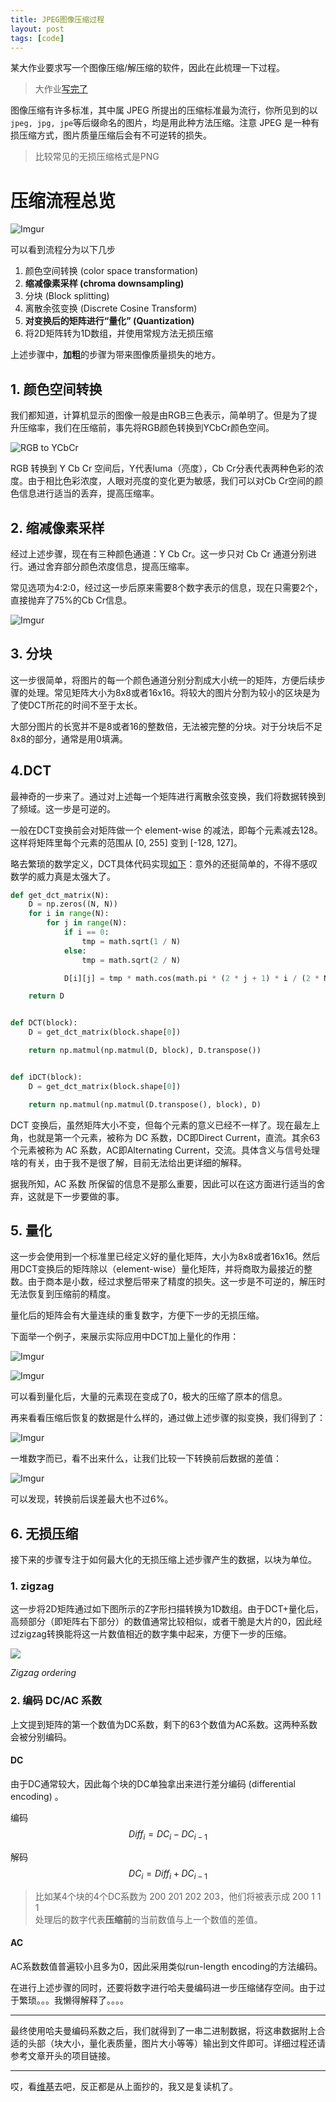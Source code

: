 ```yaml
---
title: JPEG图像压缩过程
layout: post
tags: [code]
---
```


某大作业要求写一个图像压缩/解压缩的软件，因此在此梳理一下过程。

> 大作业[写完了](https://github.com/asvrada/gray-scale-jpeg-compressor)

图像压缩有许多标准，其中属 JPEG 所提出的压缩标准最为流行，你所见到的以`jpeg, jpg, jpe`等后缀命名的图片，均是用此种方法压缩。注意 JPEG 是一种有损压缩方式，图片质量压缩后会有不可逆转的损失。

> 比较常见的无损压缩格式是PNG

# 压缩流程总览
![Imgur](https://i.imgur.com/rMQsUUl.png)

可以看到流程分为以下几步 

1. 颜色空间转换 (color space transformation)  
2. **缩减像素采样 (chroma downsampling)**  
3. 分块 (Block splitting)  
4. 离散余弦变换 (Discrete Cosine Transform)
5. **对变换后的矩阵进行“量化” (Quantization)** 
5. 将2D矩阵转为1D数组，并使用常规方法无损压缩

上述步骤中，**加粗**的步骤为带来图像质量损失的地方。

## 1. 颜色空间转换

我们都知道，计算机显示的图像一般是由RGB三色表示，简单明了。但是为了提升压缩率，我们在压缩前，事先将RGB颜色转换到YCbCr颜色空间。

![RGB to YCbCr](https://upload.wikimedia.org/wikipedia/commons/3/32/CCD.png)

RGB 转换到 Y Cb Cr 空间后，Y代表luma（亮度），Cb Cr分表代表两种色彩的浓度。由于相比色彩浓度，人眼对亮度的变化更为敏感，我们可以对Cb Cr空间的颜色信息进行适当的丢弃，提高压缩率。

## 2. 缩减像素采样

经过上述步骤，现在有三种颜色通道：Y Cb Cr。这一步只对 Cb Cr 通道分别进行。通过舍弃部分颜色浓度信息，提高压缩率。

常见选项为4:2:0，经过这一步后原来需要8个数字表示的信息，现在只需要2个，直接抛弃了75%的Cb Cr信息。

![Imgur](https://i.imgur.com/XDgF2o9.png)

## 3. 分块

这一步很简单，将图片的每一个颜色通道分别分割成大小统一的矩阵，方便后续步骤的处理。常见矩阵大小为8x8或者16x16。将较大的图片分割为较小的区块是为了使DCT所花的时间不至于太长。

大部分图片的长宽并不是8或者16的整数倍，无法被完整的分块。对于分块后不足8x8的部分，通常是用0填满。

## 4.DCT

最神奇的一步来了。通过对上述每一个矩阵进行离散余弦变换，我们将数据转换到了频域。这一步是可逆的。

一般在DCT变换前会对矩阵做一个 element-wise 的减法，即每个元素减去128。这样将矩阵里每个元素的范围从 [0, 255] 变到 [-128, 127]。

略去繁琐的数学定义，DCT具体代码实现[如下](https://blog.csdn.net/qq_20613513/article/details/78744101)：意外的还挺简单的，不得不感叹数学的威力真是太强大了。

```python
def get_dct_matrix(N):
    D = np.zeros((N, N))
    for i in range(N):
        for j in range(N):
            if i == 0:
                tmp = math.sqrt(1 / N)
            else:
                tmp = math.sqrt(2 / N)

            D[i][j] = tmp * math.cos(math.pi * (2 * j + 1) * i / (2 * N))

    return D


def DCT(block):
    D = get_dct_matrix(block.shape[0])

    return np.matmul(np.matmul(D, block), D.transpose())


def iDCT(block):
    D = get_dct_matrix(block.shape[0])

    return np.matmul(np.matmul(D.transpose(), block), D)
```

DCT 变换后，虽然矩阵大小不变，但每个元素的意义已经不一样了。现在最左上角，也就是第一个元素，被称为 DC 系数，DC即Direct Current，直流。其余63个元素被称为 AC 系数，AC即Alternating Current，交流。具体含义与信号处理啥的有关，由于我不是很了解，目前无法给出更详细的解释。

据我所知，AC 系数 所保留的信息不是那么重要，因此可以在这方面进行适当的舍弃，这就是下一步要做的事。

## 5. 量化

这一步会使用到一个标准里已经定义好的量化矩阵，大小为8x8或者16x16。然后用DCT变换后的矩阵除以（element-wise）量化矩阵，并将商取为最接近的整数。由于商本是小数，经过求整后带来了精度的损失。这一步是不可逆的，解压时无法恢复到压缩前的精度。

量化后的矩阵会有大量连续的重复数字，方便下一步的无损压缩。


下面举一个例子，来展示实际应用中DCT加上量化的作用：

![Imgur](https://i.imgur.com/4wMAXOj.png)

![Imgur](https://i.imgur.com/itdTsNz.png)

可以看到量化后，大量的元素现在变成了0，极大的压缩了原本的信息。

再来看看压缩后恢复的数据是什么样的，通过做上述步骤的拟变换，我们得到了：

![Imgur](https://i.imgur.com/vnyWshH.png)

一堆数字而已，看不出来什么，让我们比较一下转换前后数据的差值：

![Imgur](https://i.imgur.com/9PBoips.png)

可以发现，转换前后误差最大也不过6%。

## 6. 无损压缩

接下来的步骤专注于如何最大化的无损压缩上述步骤产生的数据，以块为单位。

### 1. zigzag

这一步将2D矩阵通过如下图所示的Z字形扫描转换为1D数组。由于DCT+量化后，高频部分（即矩阵右下部分）的数值通常比较相似，或者干脆是大片的0，因此经过zigzag转换能将这一片数值相近的数字集中起来，方便下一步的压缩。

![](https://upload.wikimedia.org/wikipedia/commons/thumb/4/43/JPEG_ZigZag.svg/850px-JPEG_ZigZag.svg.png)

*Zigzag ordering*

### 2. 编码 DC/AC 系数

上文提到矩阵的第一个数值为DC系数，剩下的63个数值为AC系数。这两种系数会被分别编码。

#### DC

由于DC通常较大，因此每个块的DC单独拿出来进行差分编码 (differential encoding) 。

编码
$$Diff_i = DC_i - DC_{i-1}$$

解码
$$DC_i = Diff_i + DC_{i-1}$$


> 比如某4个块的4个DC系数为 200 201 202 203，他们将被表示成 200 1 1 1  
> 处理后的数字代表**压缩前**的当前数值与上一个数值的差值。

#### AC

AC系数数值普遍较小且多为0，因此采用类似run-length encoding的方法编码。

在进行上述步骤的同时，还要将数字进行哈夫曼编码进一步压缩储存空间。由于过于繁琐。。。我懒得解释了。。。。

---

最终使用哈夫曼编码系数之后，我们就得到了一串二进制数据，将这串数据附上合适的头部（块大小，量化表质量，图片大小等等）输出到文件即可。详细过程还请参考文章开头的项目链接。

---

哎，看[维基](https://en.wikipedia.org/wiki/JPEG)去吧，反正都是从上面抄的，我又是复读机了。